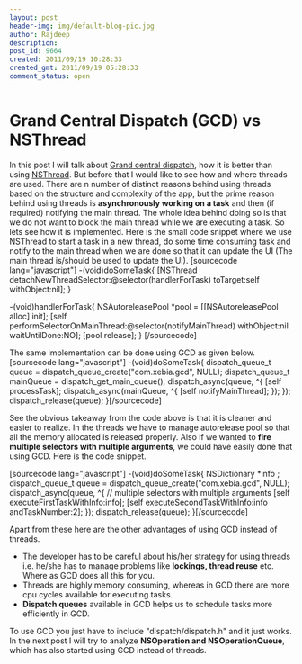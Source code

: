```yaml
---
layout: post
header-img: img/default-blog-pic.jpg
author: Rajdeep
description: 
post_id: 9664
created: 2011/09/19 10:28:33
created_gmt: 2011/09/19 05:28:33
comment_status: open
---
```


# Grand Central Dispatch (GCD) vs NSThread

<p>In this post I will talk about <a href="http://developer.apple.com/library/ios/#documentation/Performance/Reference/GCD_libdispatch_Ref/Reference/reference.html">Grand central dispatch</a>, how it is better than using <a href="http://developer.apple.com/library/mac/#documentation/Cocoa/Reference/Foundation/Classes/NSThread_Class/Reference/Reference.html">NSThread</a>. But before that I would like to see how and where threads are used. There are n number of distinct reasons behind using threads based on the structure and complexity of the app, but the prime reason behind using threads is <strong>asynchronously working on a task</strong> and then (if required) notifying the main thread. The whole idea behind doing so is that we do not want to block the main thread while we are executing a task. So lets see how it is implemented. Here is the small code snippet where we use NSThread to start a task in a new thread, do some time consuming task and notify to the main thread when we are done so that it can update the UI (The main thread is/should be used to update the UI). 
<!--more-->
[sourcecode lang="javascript"]
-(void)doSomeTask{
      [NSThread detachNewThreadSelector:@selector(handlerForTask) toTarget:self 
                       withObject:nil];
}</p>
<p>-(void)handlerForTask{
       NSAutoreleasePool *pool = [[NSAutoreleasePool alloc] init];
       [self performSelectorOnMainThread:@selector(notifyMainThread) withObject:nil 
              waitUntilDone:NO];
       [pool release];
}
[/sourcecode]</p>
<p>The same implementation can be done using GCD as given below.
[sourcecode lang="javascript"]
-(void)doSomeTask{
         dispatch_queue_t queue = dispatch_queue_create(&quot;com.xebia.gcd&quot;, NULL);
         dispatch_queue_t mainQueue = dispatch_get_main_queue();
         dispatch_async(queue, ^{
                             [self processTask];
                             dispatch_async(mainQueue, ^{ [self notifyMainThread]; });
                    });
      dispatch_release(queue);
}[/sourcecode]</p>
<p>See the obvious takeaway from the code above is that it is cleaner and easier to realize. In the threads we have to manage autorelease pool so that all the memory allocated is released properly. Also if we wanted to <strong>fire multiple selectors with multiple arguments</strong>, we could have easily done that using GCD. Here is the code snippet. </p>
<p>[sourcecode lang="javascript"]
-(void)doSomeTask{
         NSDictionary *info ;
         dispatch_queue_t queue = dispatch_queue_create(&quot;com.xebia.gcd&quot;, NULL);
         dispatch_async(queue, ^{
         // multiple selectors with multiple arguments
                             [self executeFirstTaskWithInfo:info];
                             [self executeSecondTaskWithInfo:info andTaskNumber:2];
                    });
      dispatch_release(queue);
}[/sourcecode]</p>
<p>Apart from these here are the other advantages of using GCD instead of threads.
<ul>
    <li>The developer has to be careful about his/her strategy for using threads i.e. he/she has to manage problems like <strong>lockings, thread reuse</strong> etc. Where as GCD does all this for you.</li>
    <li>Threads are highly memory consuming, whereas in GCD there are more cpu cycles available for executing tasks.</li>
    <li><strong>Dispatch queues</strong> available in GCD helps us to schedule tasks more efficiently in GCD.</li>
</ul></p>
<p>To use GCD you just have to include "dispatch/dispatch.h" and it just works. In the next post I will try to analyze <strong>NSOperation and NSOperationQueue</strong>, which has also started using GCD instead of threads. </p>